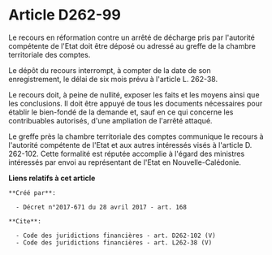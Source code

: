 # Article D262-99

Le recours en réformation contre un arrêté de décharge pris par l'autorité compétente de l'Etat doit être déposé ou adressé
au greffe de la chambre territoriale des comptes. 

Le dépôt du recours interrompt, à compter de la date de son enregistrement, le délai de six mois prévu à l'article L.
262-38. 

Le recours doit, à peine de nullité, exposer les faits et les moyens ainsi que les conclusions. Il doit être appuyé de tous
les documents nécessaires pour établir le bien-fondé de la demande et, sauf en ce qui concerne les contribuables autorisés,
d'une ampliation de l'arrêté attaqué. 

Le greffe près la chambre territoriale des comptes communique le recours à l'autorité compétente de l'Etat et aux autres
intéressés visés à l'article D. 262-102. Cette formalité est réputée accomplie à l'égard des ministres intéressés par envoi
au représentant de l'Etat en Nouvelle-Calédonie.

**Liens relatifs à cet article**

	**Créé par**:

	  - Décret n°2017-671 du 28 avril 2017 - art. 168

	**Cite**:

	  - Code des juridictions financières - art. D262-102 (V)
	  - Code des juridictions financières - art. L262-38 (V)
